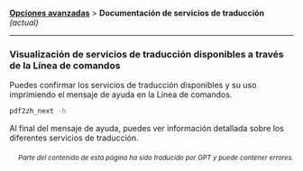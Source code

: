 [**Opciones avanzadas**](./introduction.md) > **Documentación de servicios de traducción** _(actual)_

---

### Visualización de servicios de traducción disponibles a través de la Línea de comandos

Puedes confirmar los servicios de traducción disponibles y su uso imprimiendo el mensaje de ayuda en la Línea de comandos.

```bash
pdf2zh_next -h
```

Al final del mensaje de ayuda, puedes ver información detallada sobre los diferentes servicios de traducción.

<div align="right"> 
<h6><small>Parte del contenido de esta página ha sido traducido por GPT y puede contener errores.</small></h6>